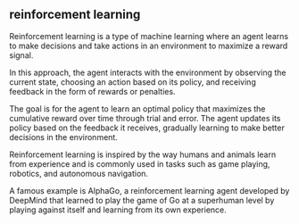## reinforcement learning

Reinforcement learning is a type of machine learning where an agent learns to make decisions and take actions in an environment to maximize a reward signal. 

In this approach, the agent interacts with the environment by observing the current state, choosing an action based on its policy, and receiving feedback in the form of rewards or penalties. 

The goal is for the agent to learn an optimal policy that maximizes the cumulative reward over time through trial and error. The agent updates its policy based on the feedback it receives, gradually learning to make better decisions in the environment. 

Reinforcement learning is inspired by the way humans and animals learn from experience and is commonly used in tasks such as game playing, robotics, and autonomous navigation. 

A famous example is AlphaGo, a reinforcement learning agent developed by DeepMind that learned to play the game of Go at a superhuman level by playing against itself and learning from its own experience.
